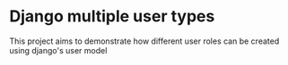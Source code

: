 # Django multiple user types

This project aims to demonstrate how different user roles 
can be created using django's user model